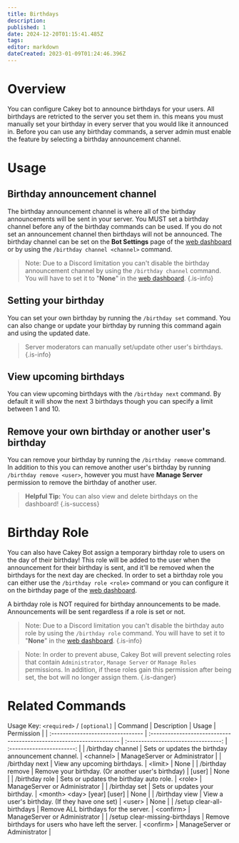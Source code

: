 ```yaml
---
title: Birthdays
description: 
published: 1
date: 2024-12-20T01:15:41.485Z
tags: 
editor: markdown
dateCreated: 2023-01-09T01:24:46.396Z
---
```


# Overview
You can configure Cakey bot to announce birthdays for your users. All birthdays are retricted to the server you set them in. this means you must manually set your birthday in every server that you would like it announced in. Before you can use any birthday commands, a server admin must enable the feature by selecting a birthday announcement channel.

# Usage
## Birthday announcement channel
The birthday announcement channel is where all of the birthday announcements will be sent in your server. You MUST set a birthday channel before any of the birthday commands can be used. If you do not set an announcement channel then birthdays will not be announced. The birthday channel can be set on the **Bot Settings** page of the [web dashboard](https://cakey.bot/dashboard/public) or by using the `/birthday channel <channel>` command.
> Note: Due to a Discord limitation you can't disable the birthday announcement channel by using the `/birthday channel` command. You will have to set it to "**None**" in the [web dashboard](https://cakey.bot/dashboard/public).
{.is-info}

## Setting your birthday
You can set your own birthday by running the `/birthday set` command. You can also change or update your birthday by running this command again and using the updated date.
> Server moderators can manually set/update other user's birthdays.
{.is-info}

## View upcoming birthdays
You can view upcoming birthdays with the `/birthday next` command. By default it will show the next 3 birthdays though you can specify a limit between 1 and 10.

## Remove your own birthday or another user's birthday
You can remove your birthday by running the `/birthday remove` command. 
In addition to this you can remove another user's birthday by running `/birthday remove <user>`, however you must have **Manage Server** permission to remove the birthday of another user.

> **Helpful Tip:** You can also view and delete birthdays on the dashboard!
{.is-success}

# Birthday Role
You can also have Cakey Bot assign a temporary birthday role to users on the day of their birthday! This role will be added to the user when the announcement for their birthday is sent, and it'll be removed when the birthdays for the next day are checked. In order to set a birthday role you can either use the `/birthday role <role>` command or you can configure it on the birthday page of the [web dashboard](https://cakey.bot/dashboard/public).

A birthday role is NOT required for birthday announcements to be made. Announcements will be sent regardless if a role is set or not.

> Note: Due to a Discord limitation you can't disable the birthday auto role by using the `/birthday role` command. You will have to set it to "**None**" in the [web dashboard](https://cakey.bot/dashboard/public).
{.is-info}

> Note: In order to prevent abuse, Cakey Bot will prevent selecting roles that contain `Administrator`, `Manage Server` or `Manage Roles` permissions. In addition, if these roles gain this permission after being set, the bot will no longer assign them.
{.is-danger}

# Related Commands
Usage Key: `<required>` / `[optional]`
| Command                           | Description                                                          | Usage                                | Permission                |
| :-------------------------------- | :------------------------------------------------------------------- | :---------------------------------: | :-----------------------: |
| /birthday channel                 | Sets or updates the birthday announcement channel.                  | \<channel>                           | ManageServer or Administrator |
| /birthday next                    | View any upcoming birthdays.                                        | \<limit>                             | None                      |
| /birthday remove                  | Remove your birthday. (Or another user's birthday)                  | [user]                               | None                      |
| /birthday role                    | Sets or updates the birthday auto role.                             | \<role>                              | ManageServer or Administrator |
| /birthday set                     | Sets or updates your birthday.                                      | \<month> \<day> [year] [user]        | None                      |
| /birthday view                    | View a user's birthday. (If they have one set)                      | \<user>                              | None                      |
| /setup clear-all-birthdays        | Remove ALL birthdays for the server.                                | \<confirm>                           | ManageServer or Administrator |
| /setup clear-missing-birthdays    | Remove birthdays for users who have left the server.                | \<confirm>                           | ManageServer or Administrator |